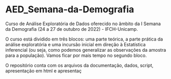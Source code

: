 # AED_Semana-da-Demografia
Curso de Análise Exploratória de Dados oferecido no âmbito da I Semana da Demografia (24 a 27 de outubro de 2022) - IFCH-Unicamp.

O curso está dividido em três blocos: uma parte teórica, a parte prática da análise exploratória e uma incursão inicial em direção à Estatística inferencial (ou seja, como podemos generalizar as observações da amostra para a população). Vamos ficar por mais tempo no segundo bloco.

O repositório conta com os arquivos da documentação, dados, script, apresentação em html e apresentaç

